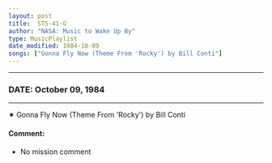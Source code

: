 ```yaml
---
layout: post
title:  STS-41-G
author: "NASA: Music to Wake Up By"
type: MusicPlaylist
date_modified: 1984-10-09
songs: ["Gonna Fly Now (Theme From 'Rocky') by Bill Conti"]
---
```


----
### DATE: October 09, 1984
----
✷ Gonna Fly Now (Theme From 'Rocky') by Bill Conti

#### Comment:
* No mission comment



<br/>
<center>
	<a target="_blank"
	   href="https://twitter.com/intent/tweet?hashtags=Space,NASA,Playlist,NASAWakeupCalls,SpaceProgram&text={{ page.author}}, '{{ page.songs.first }}' {{ page.title }}, {{ page.date | date: '%B %d, %Y' }}. {{ site.url }}{{ page.url }}&via=nasawakeupcalls"><i class="fab fa-twitter" alt="Tweet this page" style="font-size: 1.3em;"></i></a>
	&nbsp; 	<i class="fas fa-user-astronaut" style="font-size: 1.5em;"></i> &nbsp;
    <a type="amzn" search="'Gonna Fly Now (Theme From 'Rocky') by Bill Conti'" category="popular music">
    <i class="fab fa-amazon" style="font-size: 1.3em;"></i></a>
</center>

